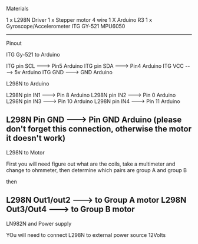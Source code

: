 Materials

1 x L298N Driver
1 x Stepper motor 4 wire
1 X Arduino R3
1 x Gyroscope/Accelerometer ITG GY-521 MPU6050

-------------------------

Pinout

ITG Gy-521 to Arduino

ITG pin SCL ---> Pin5 Arduino
ITG pin SDA ---> Pin4 Arduino
ITG VCC ----> 5v Arduino
ITG GND ---> GND Arduino

L298N to Arduino

L298N pin IN1 ---> Pin 8 Arduino
L298N pin IN2 ---> Pin 0 Arduino
L298N pin IN3 ---> Pin 10 Arduino
L298N pin IN4 ---> Pin 11 Arduino

L298N Pin GND ---> Pin GND Arduino (please don't forget this connection, otherwise the motor it doesn't work)
-------------------------------
L298N to Motor

First you will need figure out what are the coils, take a multimeter and change to ohmmeter, 
then determine which pairs are group A and group B

then

L298N Out1/out2 ---> to Group A motor
L298N Out3/Out4 ---> to Group B motor
-------------------------------------------
LN982N and Power supply

YOu will need to connect L298N to external power source 12Volts
